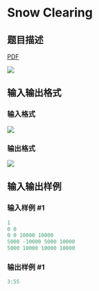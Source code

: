 # Snow Clearing

## 题目描述

[problemUrl]: https://uva.onlinejudge.org/index.php?option=com_onlinejudge&Itemid=8&category=14&page=show_problem&problem=1144

[PDF](https://uva.onlinejudge.org/external/102/p10203.pdf)

![](https://cdn.luogu.com.cn/upload/vjudge_pic/UVA10203/3aa9eb532d00ab38b9f302ddde955d5df95e8eb7.png)

## 输入输出格式

### 输入格式

![](https://cdn.luogu.com.cn/upload/vjudge_pic/UVA10203/5afb368ba721a56b1a938e9fa3db8e5f7970518a.png)

### 输出格式

![](https://cdn.luogu.com.cn/upload/vjudge_pic/UVA10203/5dfc110aeb3affb14525cad2e358b17ec4c874dd.png)

## 输入输出样例

### 输入样例 #1

```cpp
1
0 0
0 0 10000 10000
5000 -10000 5000 10000
5000 10000 10000 10000
```


### 输出样例 #1

```cpp
3:55
```


